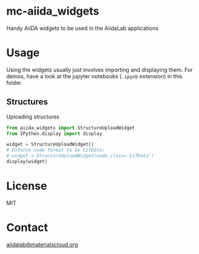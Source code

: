 # mc-aiida_widgets

Handy AiiDA widgets to be used in the AiidaLab applications

# Usage

Using the widgets usually just involves importing and displaying them.
For demos, have a look at the jupyter notebooks (`.ipynb` extension) in
this folder.

## Structures

Uploading structures
```python
from aiida_widgets import StructureUploadWidget
from IPython.display import display

widget = StructureUploadWidget()
# Enforce node format to be CifData:
# widget = StructureUploadWidget(node_class='CifData')
display(widget)
```


# License

MIT

# Contact

aiidalab@materialscloud.org

